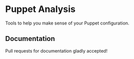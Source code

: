 Puppet Analysis
===============

Tools to help you make sense of your Puppet configuration.

Documentation
-------------

Pull requests for documentation gladly accepted!

